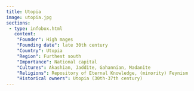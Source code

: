 ```yaml
---
title: Utopia
image: utopia.jpg
sections:
 - type: infobox.html
   content:
    "Founder": High mages 
    "Founding date": late 30th century
    "Country": Utopia
    "Region": Furthest south
    "Importance": National capital
    "Cultures": Akashian, Jaddite, Gahannian, Madanite
    "Religions": Repository of Eternal Knowledge, (minority) Feynism
    "Historical owners": Utopia (30th-37th century)
---
```



